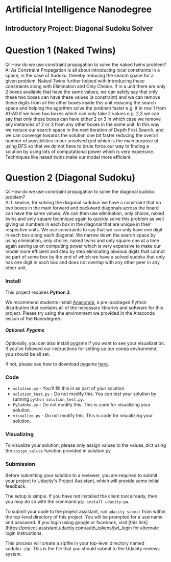 # Artificial Intelligence Nanodegree
## Introductory Project: Diagonal Sudoku Solver

# Question 1 (Naked Twins)
Q: How do we use constraint propagation to solve the naked twins problem?  
A: As Constraint Propagation is all about introducing local constraints in a space, in the case of Sudoku, thereby reducing the search space for a given problem. Naked Twins further helped with introducing these constraints along with Elimination and Only Choice. If in a unit there are only 2 boxes available that have the same values, we can safely say that only these two boxes can have these values (a constraint) and we can remove these digits from all the other boxes inside this unit reducing the search space and helping the agorithm solve the problem faster e.g. if in row 1 from A1-A9 if we have two boxes which can only take 2 values e.g. 2,3 we can say that only these boxes can have either 2 or 3 in which case we remove any instances of 2 or 3 from any other boxes in the same unit. In this way we reduce our search space in the next iteration of Depth First Search, and we can converge towards the solution one bit faster reducing the overall number of possibilities in our unsolved grid which is the main purpose of using DFS so that we do not have to brute force our way to finding a solution by using lots of computational power which is very expensive. Techniques like naked twins make our model more efficient. 

# Question 2 (Diagonal Sudoku)
Q: How do we use constraint propagation to solve the diagonal sudoku problem?  
A: Likewise, for solving the diagonal sudokus we have a constraint that no two boxes in the main forward and backward diagonals across the board can have the same values. We can then use elimination, only choice, naked twins and only square technique again to quickly solve this problem as well giving us numbers in each box in the diagonal that are unique in their respective units. We use constraints to say that we can only have one digit in each box along each diagonal. We narrow down the search space by using elimination, only choice, naked twins and only square one at a time again saving us on computing power which is very expensive to make our model more efficient and step by step eliminating obvious digits that cannot be part of some box by the end of which we have a solved sudoku that only has one digit in each box and does not overlap with any other peer in any other unit.

### Install

This project requires **Python 3**.

We recommend students install [Anaconda](https://www.continuum.io/downloads), a pre-packaged Python distribution that contains all of the necessary libraries and software for this project. 
Please try using the environment we provided in the Anaconda lesson of the Nanodegree.

##### Optional: Pygame

Optionally, you can also install pygame if you want to see your visualization. If you've followed our instructions for setting up our conda environment, you should be all set.

If not, please see how to download pygame [here](http://www.pygame.org/download.shtml).

### Code

* `solution.py` - You'll fill this in as part of your solution.
* `solution_test.py` - Do not modify this. You can test your solution by running `python solution_test.py`.
* `PySudoku.py` - Do not modify this. This is code for visualizing your solution.
* `visualize.py` - Do not modify this. This is code for visualizing your solution.

### Visualizing

To visualize your solution, please only assign values to the values_dict using the ```assign_values``` function provided in solution.py

### Submission
Before submitting your solution to a reviewer, you are required to submit your project to Udacity's Project Assistant, which will provide some initial feedback.  

The setup is simple.  If you have not installed the client tool already, then you may do so with the command `pip install udacity-pa`.  

To submit your code to the project assistant, run `udacity submit` from within the top-level directory of this project.  You will be prompted for a username and password.  If you login using google or facebook, visit [this link](https://project-assistant.udacity.com/auth_tokens/jwt_login for alternate login instructions.

This process will create a zipfile in your top-level directory named sudoku-<id>.zip.  This is the file that you should submit to the Udacity reviews system.

